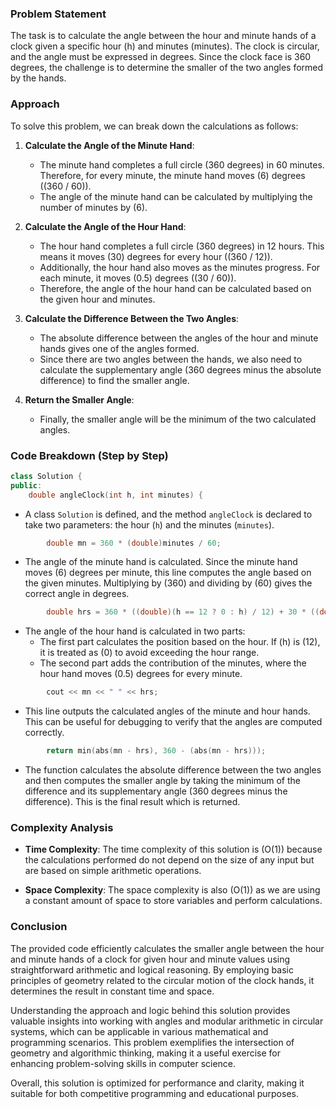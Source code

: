 
### Problem Statement
The task is to calculate the angle between the hour and minute hands of a clock given a specific hour (h) and minutes (minutes). The clock is circular, and the angle must be expressed in degrees. Since the clock face is 360 degrees, the challenge is to determine the smaller of the two angles formed by the hands.

### Approach
To solve this problem, we can break down the calculations as follows:

1. **Calculate the Angle of the Minute Hand**:
   - The minute hand completes a full circle (360 degrees) in 60 minutes. Therefore, for every minute, the minute hand moves \(6\) degrees (\(360 / 60\)).
   - The angle of the minute hand can be calculated by multiplying the number of minutes by \(6\).

2. **Calculate the Angle of the Hour Hand**:
   - The hour hand completes a full circle (360 degrees) in 12 hours. This means it moves \(30\) degrees for every hour (\(360 / 12\)).
   - Additionally, the hour hand also moves as the minutes progress. For each minute, it moves \(0.5\) degrees (\(30 / 60\)).
   - Therefore, the angle of the hour hand can be calculated based on the given hour and minutes.

3. **Calculate the Difference Between the Two Angles**:
   - The absolute difference between the angles of the hour and minute hands gives one of the angles formed.
   - Since there are two angles between the hands, we also need to calculate the supplementary angle (360 degrees minus the absolute difference) to find the smaller angle.

4. **Return the Smaller Angle**:
   - Finally, the smaller angle will be the minimum of the two calculated angles.

### Code Breakdown (Step by Step)

```cpp
class Solution {
public:
    double angleClock(int h, int minutes) {
```
- A class `Solution` is defined, and the method `angleClock` is declared to take two parameters: the hour (`h`) and the minutes (`minutes`).

```cpp
        double mn = 360 * (double)minutes / 60;
```
- The angle of the minute hand is calculated. Since the minute hand moves \(6\) degrees per minute, this line computes the angle based on the given minutes. Multiplying by \(360\) and dividing by \(60\) gives the correct angle in degrees.

```cpp
        double hrs = 360 * ((double)(h == 12 ? 0 : h) / 12) + 30 * ((double)minutes / 60);
```
- The angle of the hour hand is calculated in two parts:
  - The first part calculates the position based on the hour. If \(h\) is \(12\), it is treated as \(0\) to avoid exceeding the hour range.
  - The second part adds the contribution of the minutes, where the hour hand moves \(0.5\) degrees for every minute.

```cpp
        cout << mn << " " << hrs;
```
- This line outputs the calculated angles of the minute and hour hands. This can be useful for debugging to verify that the angles are computed correctly.

```cpp
        return min(abs(mn - hrs), 360 - (abs(mn - hrs)));
```
- The function calculates the absolute difference between the two angles and then computes the smaller angle by taking the minimum of the difference and its supplementary angle (360 degrees minus the difference). This is the final result which is returned.

### Complexity Analysis
- **Time Complexity**: The time complexity of this solution is \(O(1)\) because the calculations performed do not depend on the size of any input but are based on simple arithmetic operations.
  
- **Space Complexity**: The space complexity is also \(O(1)\) as we are using a constant amount of space to store variables and perform calculations.

### Conclusion
The provided code efficiently calculates the smaller angle between the hour and minute hands of a clock for given hour and minute values using straightforward arithmetic and logical reasoning. By employing basic principles of geometry related to the circular motion of the clock hands, it determines the result in constant time and space.

Understanding the approach and logic behind this solution provides valuable insights into working with angles and modular arithmetic in circular systems, which can be applicable in various mathematical and programming scenarios. This problem exemplifies the intersection of geometry and algorithmic thinking, making it a useful exercise for enhancing problem-solving skills in computer science.

Overall, this solution is optimized for performance and clarity, making it suitable for both competitive programming and educational purposes.
